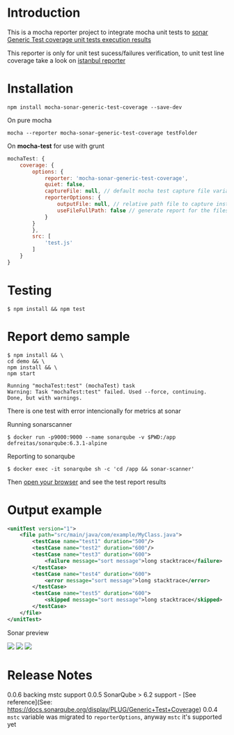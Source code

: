 # Introduction
This is a mocha reporter project to integrate mocha unit tests to [sonar Generic Test coverage unit tests execution results](http://docs.sonarqube.org/display/PLUG/Generic+Test+Coverage#GenericTestCoverage-UnitTestsExecutionResultsReportFormat)

This reporter is only for unit test sucess/failures verification, to unit test line coverage take a look on [istanbul reporter](https://www.npmjs.com/package/grunt-istanbul)

# Installation

	npm install mocha-sonar-generic-test-coverage --save-dev

On pure mocha 

	mocha --reporter mocha-sonar-generic-test-coverage testFolder

On **mocha-test** for use with grunt

```javascript
mochaTest: {
	coverage: {
		options: {
			reporter: 'mocha-sonar-generic-test-coverage',
			quiet: false,
			captureFile: null, // default mocha test capture file variable
			reporterOptions: {
				outputFile: null, // relative path file to capture instead append to captureFile (this file will not get prints at stdout) 
				useFileFullPath: false // generate report for the files using fullpath
			}
		}
		},
		src: [
			'test.js'
		]
	}
}
```

# Testing

	$ npm install && npm test

# Report demo sample

	$ npm install && \
	cd demo && \
	npm install && \
	npm start

	Running "mochaTest:test" (mochaTest) task
	Warning: Task "mochaTest:test" failed. Used --force, continuing.
	Done, but with warnings.

There is one test with error intencionally for metrics at sonar

Running sonarscanner

	$ docker run -p9000:9000 --name sonarqube -v $PWD:/app defreitas/sonarqube:6.3.1-alpine

Reporting to sonarqube

	$ docker exec -it sonarqube sh -c 'cd /app && sonar-scanner'

Then [open your browser](http://127.0.0.1:9000/component_measures/metric/tests/list?id=mocha-sonar-generic-test-coverage-demo) and see the test report results 

# Output example 

```xml
<unitTest version="1">
	<file path="src/main/java/com/example/MyClass.java">
		<testCase name="test1" duration="500"/>
		<testCase name="test2" duration="600"/>
		<testCase name="test3" duration="600">
			<failure message="sort message">long stacktrace</failure>
		</testCase>
		<testCase name="test4" duration="600">
			<error message="sort message">long stacktrace</error>
		</testCase>
		<testCase name="test5" duration="600">
			<skipped message="sort message">long stacktrace</skipped>
		</testCase>
	</file>
</unitTest>
```

Sonar preview

![](http://i.imgur.com/mlxAPI1.jpg)
![](http://i.imgur.com/n9eCbt7.jpg)
![](http://i.imgur.com/Bfw0amn.jpg)


# Release Notes
0.0.6 backing mstc support
0.0.5 SonarQube > 6.2 support - [See reference](See: https://docs.sonarqube.org/display/PLUG/Generic+Test+Coverage)
0.0.4 `mstc` variable was migrated to `reporterOptions`, anyway `mstc` it's supported yet